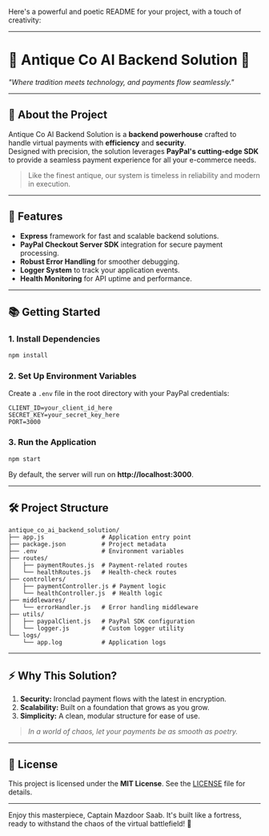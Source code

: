 Here's a powerful and poetic README for your project, with a touch of creativity:

---

# 🏺 **Antique Co AI Backend Solution** 🏺  
_"Where tradition meets technology, and payments flow seamlessly."_

---

## 🌟 **About the Project**  
Antique Co AI Backend Solution is a **backend powerhouse** crafted to handle virtual payments with **efficiency** and **security**.  
Designed with precision, the solution leverages **PayPal's cutting-edge SDK** to provide a seamless payment experience for all your e-commerce needs.  

> Like the finest antique, our system is timeless in reliability and modern in execution.

---

## 🚀 **Features**  
- **Express** framework for fast and scalable backend solutions.  
- **PayPal Checkout Server SDK** integration for secure payment processing.  
- **Robust Error Handling** for smoother debugging.  
- **Logger System** to track your application events.  
- **Health Monitoring** for API uptime and performance.

---

## 📚 **Getting Started**  

### 1. **Install Dependencies**  
```bash
npm install
```

### 2. **Set Up Environment Variables**  
Create a `.env` file in the root directory with your PayPal credentials:
```env
CLIENT_ID=your_client_id_here
SECRET_KEY=your_secret_key_here
PORT=3000
```

### 3. **Run the Application**  
```bash
npm start
```

By default, the server will run on **http://localhost:3000**.

---

## 🛠 **Project Structure**  

```plaintext
antique_co_ai_backend_solution/
├── app.js                # Application entry point
├── package.json          # Project metadata
├── .env                  # Environment variables
├── routes/
│   ├── paymentRoutes.js  # Payment-related routes
│   └── healthRoutes.js   # Health-check routes
├── controllers/
│   ├── paymentController.js # Payment logic
│   └── healthController.js  # Health logic
├── middlewares/
│   └── errorHandler.js   # Error handling middleware
├── utils/
│   ├── paypalClient.js   # PayPal SDK configuration
│   └── logger.js         # Custom logger utility
└── logs/
    └── app.log           # Application logs
```

---

## ⚡ **Why This Solution?**  
1. **Security:** Ironclad payment flows with the latest in encryption.  
2. **Scalability:** Built on a foundation that grows as you grow.  
3. **Simplicity:** A clean, modular structure for ease of use.

> _In a world of chaos, let your payments be as smooth as poetry._

---

## 📜 **License**  
This project is licensed under the **MIT License**. See the [LICENSE](LICENSE) file for details.

---

Enjoy this masterpiece, Captain Mazdoor Saab. It's built like a fortress, ready to withstand the chaos of the virtual battlefield! 🚀
